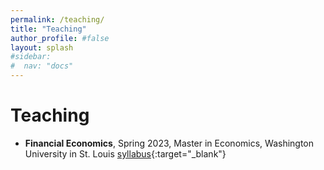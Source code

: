 ```yaml
---
permalink: /teaching/
title: "Teaching"
author_profile: #false
layout: splash
#sidebar:
#  nav: "docs"
---
```


# Teaching

- **Financial Economics**, Spring 2023, Master in Economics, Washington University in St. Louis
[syllabus](http://www.juliankozlowski.com/papers/syllabus_WUSTL23.pdf){:target="_blank"}
